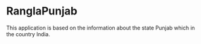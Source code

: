 # RanglaPunjab
This application is based on the information about the state Punjab which in the country India.
